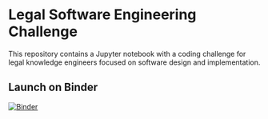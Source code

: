 # Legal Software Engineering Challenge

This repository contains a Jupyter notebook with a coding challenge for legal knowledge engineers focused on software design and implementation.

## Launch on Binder
[![Binder](https://mybinder.org/badge_logo.svg)](https://mybinder.org/v2/gh/USERNAME/legal-coding-challenge/main?filepath=ds_interview_challenge.ipynb)





